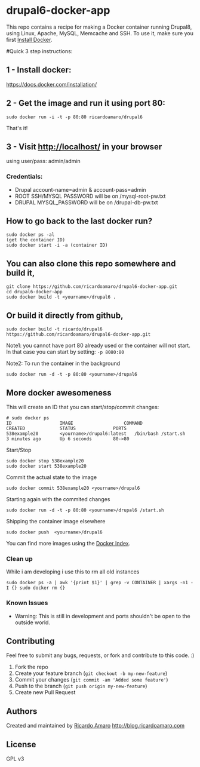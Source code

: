 drupal6-docker-app
==================

This repo contains a recipe for making a Docker container running Drupal8, using Linux, Apache, MySQL, Memcache and SSH.
To use it, make sure you first [Install Docker](https://docs.docker.com/installation/).

#Quick 3 step instructions:

## 1 - Install docker:
https://docs.docker.com/installation/

## 2 - Get the image and run it using port 80:
```
sudo docker run -i -t -p 80:80 ricardoamaro/drupal6
```
That's it!
## 3 - Visit [http://localhost/](http://localhost/) in your browser
using user/pass: admin/admin

### Credentials:
* Drupal account-name=admin & account-pass=admin
* ROOT SSH/MYSQL PASSWORD will be on /mysql-root-pw.txt
* DRUPAL   MYSQL_PASSWORD will be on /drupal-db-pw.txt

## How to go back to the last docker run?
```
sudo docker ps -al
(get the container ID)
sudo docker start -i -a (container ID)
```

## You can also clone this repo somewhere and build it,
```
git clone https://github.com/ricardoamaro/drupal6-docker-app.git
cd drupal6-docker-app
sudo docker build -t <yourname>/drupal6 .
```
## Or build it directly from github,
```
sudo docker build -t ricardo/drupal6 https://github.com/ricardoamaro/drupal6-docker-app.git
```

Note1: you cannot have port 80 already used or the container will not start.
In that case you can start by setting: `-p 8080:80`

Note2: To run the container in the background
```
sudo docker run -d -t -p 80:80 <yourname>/drupal6
```

## More docker awesomeness

This will create an ID that you can start/stop/commit changes:
```
# sudo docker ps
ID                  IMAGE                   COMMAND               CREATED             STATUS              PORTS
538example20        <yourname>/drupal6:latest   /bin/bash /start.sh   3 minutes ago       Up 6 seconds        80->80
```

Start/Stop
```
sudo docker stop 538example20
sudo docker start 538example20
```

Commit the actual state to the image
```
sudo docker commit 538example20 <yourname>/drupal6
```

Starting again with the commited changes
```
sudo docker run -d -t -p 80:80 <yourname>/drupal6 /start.sh
```

Shipping the container image elsewhere
```
sudo docker push  <yourname>/drupal6
```

You can find more images using the [Docker Index][docker_index].

### Clean up
While i am developing i use this to rm all old instances
```
sudo docker ps -a | awk '{print $1}' | grep -v CONTAINER | xargs -n1 -I {} sudo docker rm {}
```

### Known Issues
* Warning: This is still in development and ports shouldn't be open to the outside world.


## Contributing
Feel free to submit any bugs, requests, or fork and contribute to this code. :)

1. Fork the repo
2. Create your feature branch (`git checkout -b my-new-feature`)
3. Commit your changes (`git commit -am 'Added some feature'`)
4. Push to the branch (`git push origin my-new-feature`)
5. Create new Pull Request

## Authors

Created and maintained by [Ricardo Amaro][author]
http://blog.ricardoamaro.com

## License
GPL v3

[author]:                 https://github.com/ricardoamaro
[docker_upstart_issue]:   https://github.com/dotcloud/docker/issues/223
[docker_index]:           https://index.docker.io/

